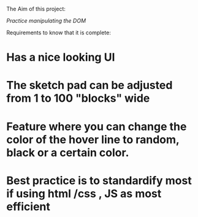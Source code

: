  The Aim of this project:

_Practice manipulating the DOM_

Requirements to know that it is complete:

# Has a nice looking UI

# The sketch pad can be adjusted from 1 to 100 "blocks" wide

# Feature where you can change the color of the hover line to random, black or a certain color.

# Best practice is to standardify most if using html /css , JS as most efficient
